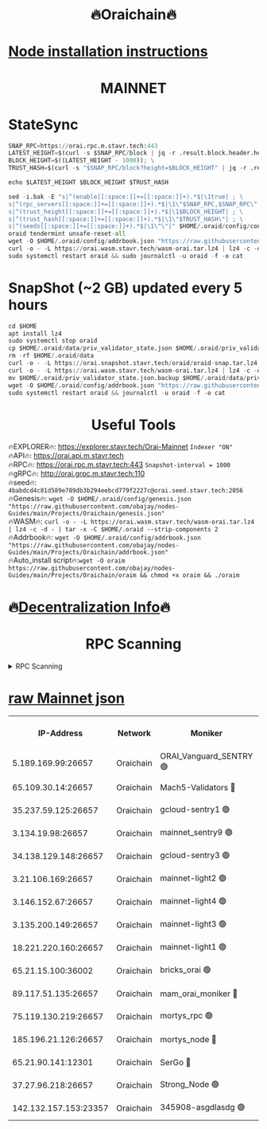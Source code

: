 <h1 align="center"> 🔥Oraichain🔥</h1>

[Node installation instructions](https://github.com/obajay/nodes-Guides/tree/main/Projects/Oraichain)
=
<h1 align="center"> MAINNET</h1>

# StateSync
```python
SNAP_RPC=https://orai.rpc.m.stavr.tech:443
LATEST_HEIGHT=$(curl -s $SNAP_RPC/block | jq -r .result.block.header.height); \
BLOCK_HEIGHT=$((LATEST_HEIGHT - 1000)); \
TRUST_HASH=$(curl -s "$SNAP_RPC/block?height=$BLOCK_HEIGHT" | jq -r .result.block_id.hash)

echo $LATEST_HEIGHT $BLOCK_HEIGHT $TRUST_HASH

sed -i.bak -E "s|^(enable[[:space:]]+=[[:space:]]+).*$|\1true| ; \
s|^(rpc_servers[[:space:]]+=[[:space:]]+).*$|\1\"$SNAP_RPC,$SNAP_RPC\"| ; \
s|^(trust_height[[:space:]]+=[[:space:]]+).*$|\1$BLOCK_HEIGHT| ; \
s|^(trust_hash[[:space:]]+=[[:space:]]+).*$|\1\"$TRUST_HASH\"| ; \
s|^(seeds[[:space:]]+=[[:space:]]+).*$|\1\"\"|" $HOME/.oraid/config/config.toml
oraid tendermint unsafe-reset-all
wget -O $HOME/.oraid/config/addrbook.json "https://raw.githubusercontent.com/obajay/nodes-Guides/main/Projects/Oraichain/addrbook.json"
curl -o - -L https://orai.wasm.stavr.tech/wasm-orai.tar.lz4 | lz4 -c -d - | tar -x -C $HOME/.oraid --strip-components 2
sudo systemctl restart oraid && sudo journalctl -u oraid -f -o cat
```
# SnapShot (~2 GB) updated every 5 hours
```python
cd $HOME
apt install lz4
sudo systemctl stop oraid
cp $HOME/.oraid/data/priv_validator_state.json $HOME/.oraid/priv_validator_state.json.backup
rm -rf $HOME/.oraid/data
curl -o - -L https://orai.snapshot.stavr.tech/oraid/oraid-snap.tar.lz4 | lz4 -c -d - | tar -x -C $HOME/.oraid --strip-components 2
curl -o - -L https://orai.wasm.stavr.tech/wasm-orai.tar.lz4 | lz4 -c -d - | tar -x -C $HOME/.oraid --strip-components 2
mv $HOME/.oraid/priv_validator_state.json.backup $HOME/.oraid/data/priv_validator_state.json
wget -O $HOME/.oraid/config/addrbook.json "https://raw.githubusercontent.com/obajay/nodes-Guides/main/Projects/Oraichain/addrbook.json"
sudo systemctl restart oraid && journalctl -u oraid -f -o cat
```

 <h1 align="center"> Useful Tools</h1>

🔥EXPLORER🔥:     https://explorer.stavr.tech/Orai-Mainnet        `Indexer "ON"` \
🔥API🔥:          https://orai.api.m.stavr.tech \
🔥RPC🔥:          https://orai.rpc.m.stavr.tech:443              `Snapshot-interval = 1000` \
🔥gRPC🔥:         http://orai.grpc.m.stavr.tech:110 \
🔥seed🔥:      `4babdcd4c81d589e789db3b294eebcd779f2227c@orai.seed.stavr.tech:2056` \
🔥Genesis🔥:   `wget -O $HOME/.oraid/config/genesis.json "https://raw.githubusercontent.com/obajay/nodes-Guides/main/Projects/Oraichain/genesis.json"` \
🔥WASM🔥:      `curl -o - -L https://orai.wasm.stavr.tech/wasm-orai.tar.lz4 | lz4 -c -d - | tar -x -C $HOME/.oraid --strip-components 2` \
🔥Addrbook🔥:  `wget -O $HOME/.oraid/config/addrbook.json "https://raw.githubusercontent.com/obajay/nodes-Guides/main/Projects/Oraichain/addrbook.json"` \
🔥Auto_install script🔥:`wget -O oraim https://raw.githubusercontent.com/obajay/nodes-Guides/main/Projects/Oraichain/oraim && chmod +x oraim && ./oraim`

🔥[Decentralization Info](https://github.com/obajay/StateSync-snapshots/tree/main/Projects/Oraichain/Decentralization)🔥
=
<h1 align="center"> RPC Scanning</h1>

<details>
<summary>RPC Scanning</summary>

<h2 align="center"> We scan nodes in real time every 4 hours. And we provide the final result of RPC endpoints.
We cannot influence the operation of these nodes in any way. </h2>


```python
If Voting Power is higher than 0 --> then the Node is a validator of the network and may be subject to attack and be a potential threat to the chain.
```
```python
We marked such validators with a red symbol
```

</details>

[raw Mainnet json](https://rpc-check.oraim.stavr.tech/oraim/rpc-oraim-result.json)
=


<table><tr><th>IP-Address</th><th>Network</th><th>Moniker</th><th>Latest Block Height</th><th>Earliest Block Height</th><th>Catching Up</th><th>Tx Index</th><th>Voting Power</th><th>Scan Time</th></tr><tr><td>5.189.169.99:26657</td><td>Oraichain</td><td>ORAI_Vanguard_SENTRY 🟢</td><td>16160636</td><td>0</td><td>False</td><td>on</td><td>0</td><td>2024-03-11T13:41:05.641088524UTC</td></tr><tr><td>65.109.30.14:26657</td><td>Oraichain</td><td>Mach5-Validators 🔴</td><td>16160646</td><td>0</td><td>False</td><td>off</td><td>644</td><td>2024-03-11T13:42:05.037694702UTC</td></tr><tr><td>35.237.59.125:26657</td><td>Oraichain</td><td>gcloud-sentry1 🟢</td><td>16160636</td><td>1</td><td>False</td><td>on</td><td>0</td><td>2024-03-11T13:41:02.883296725UTC</td></tr><tr><td>3.134.19.98:26657</td><td>Oraichain</td><td>mainnet_sentry9 🟢</td><td>16160642</td><td>1</td><td>False</td><td>on</td><td>0</td><td>2024-03-11T13:41:38.072109345UTC</td></tr><tr><td>34.138.129.148:26657</td><td>Oraichain</td><td>gcloud-sentry3 🟢</td><td>16160644</td><td>1</td><td>False</td><td>on</td><td>0</td><td>2024-03-11T13:41:52.946714737UTC</td></tr><tr><td>3.21.106.169:26657</td><td>Oraichain</td><td>mainnet-light2 🟢</td><td>16160640</td><td>15275144</td><td>False</td><td>on</td><td>0</td><td>2024-03-11T13:41:28.954102777UTC</td></tr><tr><td>3.146.152.67:26657</td><td>Oraichain</td><td>mainnet-light4 🟢</td><td>16160642</td><td>15275144</td><td>False</td><td>on</td><td>0</td><td>2024-03-11T13:41:40.794952453UTC</td></tr><tr><td>3.135.200.149:26657</td><td>Oraichain</td><td>mainnet-light3 🟢</td><td>16160643</td><td>15275144</td><td>False</td><td>on</td><td>0</td><td>2024-03-11T13:41:45.541667044UTC</td></tr><tr><td>18.221.220.160:26657</td><td>Oraichain</td><td>mainnet-light1 🟢</td><td>16160644</td><td>15643601</td><td>False</td><td>on</td><td>0</td><td>2024-03-11T13:41:50.237608827UTC</td></tr><tr><td>65.21.15.100:36002</td><td>Oraichain</td><td>bricks_orai 🟢</td><td>16160647</td><td>15848470</td><td>False</td><td>on</td><td>0</td><td>2024-03-11T13:42:09.595373165UTC</td></tr><tr><td>89.117.51.135:26657</td><td>Oraichain</td><td>mam_orai_moniker 🔴</td><td>16160636</td><td>15951001</td><td>False</td><td>on</td><td>5</td><td>2024-03-11T13:41:03.207188631UTC</td></tr><tr><td>75.119.130.219:26657</td><td>Oraichain</td><td>mortys_rpc 🟢</td><td>16160646</td><td>15960001</td><td>False</td><td>on</td><td>0</td><td>2024-03-11T13:42:00.421913191UTC</td></tr><tr><td>185.196.21.126:26657</td><td>Oraichain</td><td>mortys_node 🔴</td><td>16160636</td><td>16058801</td><td>False</td><td>on</td><td>168390</td><td>2024-03-11T13:41:05.929408132UTC</td></tr><tr><td>65.21.90.141:12301</td><td>Oraichain</td><td>SerGo 🔴</td><td>16160645</td><td>16060645</td><td>False</td><td>off</td><td>1</td><td>2024-03-11T13:41:57.429415585UTC</td></tr><tr><td>37.27.96.218:26657</td><td>Oraichain</td><td>Strong_Node 🟢</td><td>16160648</td><td>16086201</td><td>False</td><td>on</td><td>0</td><td>2024-03-11T13:42:14.037444542UTC</td></tr><tr><td>142.132.157.153:23357</td><td>Oraichain</td><td>345908-asgdlasdg 🟢</td><td>16160642</td><td>16103383</td><td>False</td><td>on</td><td>0</td><td>2024-03-11T13:41:37.413211292UTC</td></tr></table>
